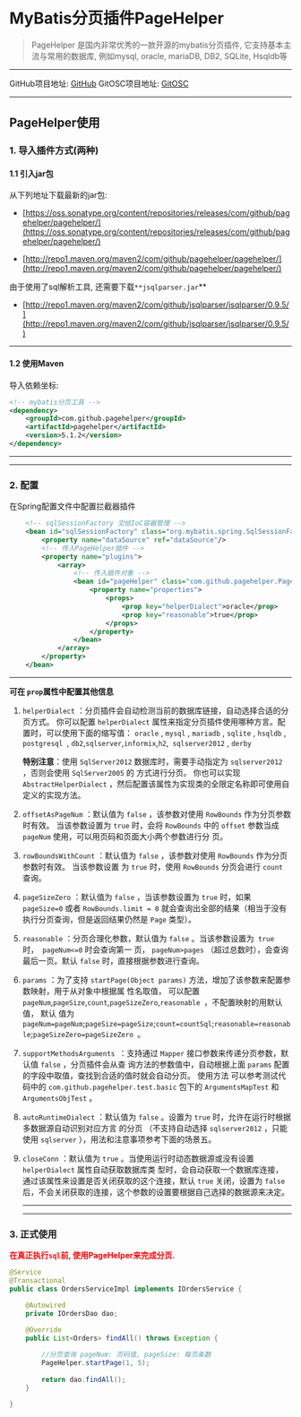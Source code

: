 # MyBatis分页插件PageHelper
> PageHelper 是国内非常优秀的一款开源的mybatis分页插件, 它支持基本主流与常用的数据库, 例如mysql, oracle, mariaDB, DB2, SQLite, Hsqldb等
***

GitHub项目地址: [GitHub](https://github.com/pagehelper/Mybatis-PageHelper)
GitOSC项目地址: [GitOSC](http://git.oschina.net/free/Mybatis_PageHelper)
***

## PageHelper使用

### 1. 导入插件方式(两种)

#### 1.1 引入jar包

从下列地址下载最新的jar包:

* [https://oss.sonatype.org/content/repositories/releases/com/github/pagehelper/pagehelper/](https://oss.sonatype.org/content/repositories/releases/com/github/pagehelper/pagehelper/)

* [http://repo1.maven.org/maven2/com/github/pagehelper/pagehelper/](http://repo1.maven.org/maven2/com/github/pagehelper/pagehelper/)

由于使用了sql解析工具, 还需要下载`**jsqlparser.jar`**

* [http://repo1.maven.org/maven2/com/github/jsqlparser/jsqlparser/0.9.5/](http://repo1.maven.org/maven2/com/github/jsqlparser/jsqlparser/0.9.5/)
***

#### 1.2 使用Maven
导入依赖坐标:
```xml
<!-- mybatis分页工具 -->
<dependency>    
    <groupId>com.github.pagehelper</groupId>    
    <artifactId>pagehelper</artifactId>    
    <version>5.1.2</version>
</dependency>
```
***
***
### 2. 配置
在Spring配置文件中配置拦截器插件
```xml
    <!-- sqlSessionFactory 交给IoC容器管理 -->
    <bean id="sqlSessionFactory" class="org.mybatis.spring.SqlSessionFactoryBean">
        <property name="dataSource" ref="dataSource"/>
        <!-- 传入PageHelper插件 -->
        <property name="plugins">
            <array>
                <!-- 传入插件对象 -->
                <bean id="pageHelper" class="com.github.pagehelper.PageInterceptor">
                    <property name="properties">
                        <props>
                            <prop key="helperDialect">oracle</prop>
                            <prop key="reasonable">true</prop>
                        </props>
                    </property>
                </bean>
            </array>
        </property>
    </bean>
```
---

**可在 `prop`属性中配置其他信息**

1. `helperDialect` ：分页插件会自动检测当前的数据库链接，自动选择合适的分页方式。 你可以配置 `helperDialect` 属性来指定分页插件使用哪种方言。配置时，可以使用下面的缩写值： `oracle` , `mysql` , `mariadb` , `sqlite` , `hsqldb` , `postgresql `, `db2`,` sqlserver `,` informix `,` h2 `,` sqlserver2012` , `derby`

    **特别注意**：使用 `SqlServer2012` 数据库时，需要手动指定为 `sqlserver2012` ，否则会使用 `SqlServer2005` 的 方式进行分页。 你也可以实现 `AbstractHelperDialect` ，然后配置该属性为实现类的全限定名称即可使用自定义的实现方法。 

2. `offsetAsPageNum` ：默认值为 `false` ，该参数对使用 `RowBounds` 作为分页参数时有效。 当该参数设置为 `true` 时，会将 `RowBounds` 中的 `offset` 参数当成 `pageNum` 使用，可以用页码和页面大小两个参数进行分 页。 

3.  `rowBoundsWithCount` ：默认值为 `false` ，该参数对使用 `RowBounds` 作为分页参数时有效。 当该参数设置 为 `true` 时，使用 `RowBounds` 分页会进行 `count` 查询。 

4. `pageSizeZero` ：默认值为 `false` ，当该参数设置为 `true` 时，如果 `pageSize=0` 或者 `RowBounds.limit = 0` 就会查询出全部的结果（相当于没有执行分页查询，但是返回结果仍然是 `Page` 类型）。 

5. `reasonable` ：分页合理化参数，默认值为 `false` 。当该参数设置为` true` 时，` pageNum<=0` 时会查询第一 页， `pageNum>pages` （超过总数时），会查询最后一页。默认 `false` 时，直接根据参数进行查询。 

6. `params` ：为了支持 `startPage(Object params)` 方法，增加了该参数来配置参数映射，用于从对象中根据属 性名取值， 可以配置 `pageNum`,`pageSize`,`count`,`pageSizeZero`,`reasonable `，不配置映射的用默认值， 默认 值为 `pageNum=pageNum`;`pageSize=pageSize`;`count=countSql`;`reasonable=reasonable`;`pageSizeZero=pageSizeZero `。 

7. `supportMethodsArguments `：支持通过 `Mapper` 接口参数来传递分页参数，默认值 `false` ，分页插件会从查 询方法的参数值中，自动根据上面 `params` 配置的字段中取值，查找到合适的值时就会自动分页。 使用方法 可以参考测试代码中的 `com.github.pagehelper.test.basic` 包下的 `ArgumentsMapTest` 和 `ArgumentsObjTest` 。

8. `autoRuntimeDialect` ：默认值为 `false` 。设置为 `true` 时，允许在运行时根据多数据源自动识别对应方言 的分页 （不支持自动选择 `sqlserver2012` ，只能使用 `sqlserver` ），用法和注意事项参考下面的场景五。 

9. `closeConn` ：默认值为 `true` 。当使用运行时动态数据源或没有设置 `helperDialect` 属性自动获取数据库类 型时，会自动获取一个数据库连接， 通过该属性来设置是否关闭获取的这个连接，默认 `true` 关闭，设置为 `false` 后，不会关闭获取的连接，这个参数的设置要根据自己选择的数据源来决定。

    ---

    ---

### 3. 正式使用

<font color=red>**在真正执行`sql`前, 使用PageHelper来完成分页.**</font>

```java
@Service
@Transactional
public class OrdersServiceImpl implements IOrdersService {

    @Autowired
    private IOrdersDao dao;

    @Override
    public List<Orders> findAll() throws Exception {
        
        //分页查询 pageNum: 页码值, pageSize: 每页条数
        PageHelper.startPage(1, 5);
        
        return dao.findAll();
    }

}
```
